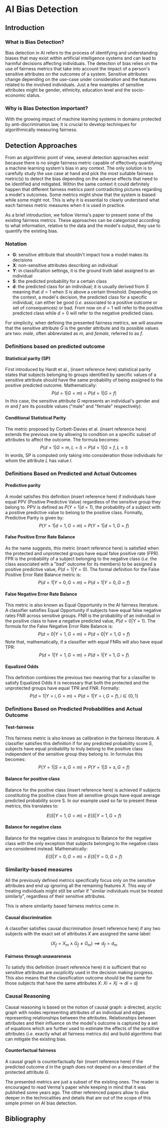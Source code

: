# AI Bias Detection

## Introduction

### What is Bias Detection?

Bias detection in AI refers to the process of identifying and understanding biases that may exist within artificial intelligence systems and can lead to harmful decisions affecting individuals. The detection of bias relies on the use of fairness metrics that take into account the impact of a person's sensitive attributes on the outcomes of a system. Sensitive attributes change depending on the use-case under consideration and the features related to the involved individuals. Just a few examples of sensitive attributes might be gender, ethnicity, education level and the socio-economic status.

### Why is Bias Detection important?

With the growing impact of machine learning systems in domains protected by anti-discrimination law, it is crucial to develop techniques for algorithmically measuring fairness.

## Detection Approaches

From an algorithmic point of view, several detection approaches exist because there is no single fairness metric capable of effectively quantifying a machine learning system's bias in any context. The only solution is to carefully study the use case at hand and pick the most suitable fairness metric(s) to detect the bias depending on the adverse effects that need to be identified and mitigated. Within the same context it could definitely happen that different fairness metrics paint contradicting pictures regarding a model's outcomes. Some metrics might show that the system is biased while some might not. This is why it is essential to clearly understand what each fairness metric measures when it is used in practice.

As a brief introduction, we follow Verma's paper to present some of the existing fairness metrics. These approaches can be categorized according to what information, relative to the data and the model's output, they use to quantify the existing bias.

### Notation

* **G**: sensitive attribute that shouldn't impact how a model makes its decisions
* **X**: non-sensitive attributes describing an individual
* **Y**: in classification settings, it is the ground truth label assigned to an individual  
* **S**: the predicted probability for a certain class
* **d**: the predicted class for an individual; it is usually derived from $S$ meaning that $d = 1$ when $S$ is above a certain threshold. Depending on the context, a model's decision, the predicted class for a specific individual, can either be good (*i.e.* associated to a positive outcome or set of consequences) or bad. From now on $d = 1$ will refer to the positive predicted class while $d = 0$ will refer to the negative predicted class.

For simplicity, when defining the presented fairness metrics, we will assume that the sensitive attribute $G$ is the gender attribute and its possible values are two: *male*, often abbreviated as $m$, and *female*, referred to as *f*.

### Definitions based on predicted outcome

#### Statistical parity (SP)

First introduced by Hardt et al., (insert reference here) statistical parity states that subjects belonging to groups identified by specific values of a sensitive attribute should have the same probability of being assigned to the positive predicted outcome. Mathematically: 
$$P(d = 1|G = m) = P(d = 1|G = f)$$
In this case, the sensitive attribute $G$ represents an individual's gender and $m$ and $f$ are its possible values ("male" and "female" respectively).

#### Conditional Statistical Parity 

The metric proposed by Corbett-Davies et al. (insert reference here) extends the previous one by allowing to condition on a specific subset of attributes to affect the outcome. The formula becomes:
$$P(d = 1|G = m, L = l)= P(d = 1|G = f, L = l)$$
In words, SP is computed only taking into consideration those individuals for whom the attribute $L$ has value $l$.

### Definitions Based on Predicted and Actual Outcomes

#### Predictive parity

A model satisfies this definition (insert reference here) if individuals have equal PPV (Positive Predictive Value) regardless of the sensitive group they belong to. PPV is defined as $P(Y=1|d=1)$, the probability of a subject with a positive predictive value to belong to the positive class. Formally, Predictive Parity is given by:
$$P(Y=1|d=1, G=m) = P(Y=1|d=1, G=f)$$

#### False Positive Error Rate Balance

As the name suggests, this metric (insert reference here) is satisfied when the protected and unprotected groups have equal false positive rate (FPR). FPR is the probability of a subject belonging to the negative class (*i.e.* the class associated with a "bad" outcome for its members) to be assigned a positive predictive value, $P(d = 1|Y = 0)$. The formal definition for the False Positive Error Rate Balance metric is:
$$P(d = 1|Y = 0,G = m) = P(d = 1|Y = 0,G = f )$$

#### False Negative Error Rate Balance

This metric is also known as Equal Opportunity in the AI fairness literature. A classifier satisfies Equal Opportunity if subjects have equal false negative rates FNR across sensitive groups. FNR is the probability of an individual in the positive class to have a negative predicted value, $P(d = 0|Y = 1)$. The formula for the False Negative Error Rate Balance is:
$$P(d = 0|Y = 1,G = m) = P(d = 0|Y = 1,G = f )$$
Note that, mathematically, if a classifier with equal FNRs will also have equal TPR: $$P(d = 1|Y = 1,G = m) = P(d = 1|Y = 1,G = f )$$

#### Equalized Odds

This definition combines the previous two meaning that for a classifier to satisfy Equalized Odds it is necessary that both the protected and the unprotected groups have equal TPR and FNR. Formally:
$$P(d = 1|Y = i,G = m) = P(d=1|Y=i,G=f), i \in \{0,1\}$$

### Definitions Based on Predicted Probabilities and Actual Outcome

#### Test-fairness

This fairness metric is also knows as calibration in the fairness literature. A classifier satisfies this definition if for any predicted probability score $S$, subjects have equal probability to truly belong to the positive class independent of the sensitive group they belong to. In formulas this becomes:
$$P(Y = 1|S = s,G = m) = P(Y = 1|S = s,G = f )$$

#### Balance for positive class

Balance for the positive class (insert reference here) is achieved if subjects constituting the positive class from all sensitive groups have equal average predicted probability score S. In our example used so far to present these metrics, this translates to:

$$E(S |Y = 1, G = m) = E(S |Y = 1, G = f )$$

#### Balance for negative class

Balance for the negative class in analogous to Balance for the negative class with the only exception that subjects belonging to the negative class are considered instead. Mathematically: 
$$E(S|Y = 0,G = m) = E(S|Y = 0,G = f )$$

### Similarity-based measures

All the previously defined metrics specifically focus only on the sensitive attributes and end up ignoring all the remaining features $X$. This way of treating individuals might still be unfair if "similar individuals must be treated similarly", regardless of their sensitive attributes. 

This is where similarity based fairness metrics come in.

#### Causal discrimination

A classifier satisfies causal discrimination (insert reference here) if any two subjects with the exact set of attributes $X$ are assigned the same label:

$$(X_{f} =X_{m} \land G_{f} \neq G_{m}) \implies d_{f} = d_{m}$$

#### Fairness through unawareness

To satisfy this definition (insert reference here) it is sufficient that no sensitive attributes are *excplicitly* used in the decision making progress. This also means that the classification outcome should be the same for those subjects that have the same attributes $X$: $Xi = Xj → di = dj$

### Causal Reasoning

Causal reasoning is based on the notion of causal graph: a directed, acyclic graph with nodes representing attributes of an individual and edges representing relationships between the attributes. Relationships between attributes and their influence on the model's outcome is captured by a set of equations which are further used to estimate the effects of the sensitive attributes (*i.e.* exactly what all fairness metrics do) and build algorithms that can mitigate the existing bias.

#### Counterfactual fairness

A causal graph is counterfactually fair (insert reference here) if the predicted outcome $d$ in the graph does not depend on a descendant of the protected attribute $G$.

The presented metrics are just a subset of the existing ones. The reader is encouraged to read Verma's paper while keeping in mind that it was published some years ago. The other referenced papers allow to dive deeper in the technicalities and details that are out of the scope of this simple primer on AI bias detection.

## Bibliography
